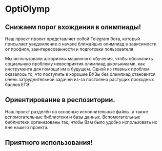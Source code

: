 # OptiOlymp
## Снижаем порог вхождения в олимпиады!

Наш проект проект представляет собой Telegram бота, который присылает уведомление о начале ближайших олимпиад в зависимости от профиля, заинтересованности и подготовки пользователя.

Мы использовали алгоритмы машинного обучения, чтобы обозначить социальную проблему невосприятия олимпиад школьниками, как инструмента для помощи им в будущем. Одной из главных проблем оказалось то, что поступить в хорошие ВУЗы без олимпиад становится очень затруднительной задачей из-за постоянно растущих проходных баллов ЕГЭ

## Ориентирование в респозитории.

Наш проект разделён на основные исполнительные файлы, а также вспомогательные библиотеки и базы данных. Вспомогательные библиотеки организованы так, чтобы Вам было удобно использовать их вне нашего проекта.

## Приятного использования!